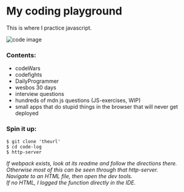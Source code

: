 # My coding playground
This is where I practice javascript.

![code image](https://sg.fiverrcdn.com/photos/111093480/original/b80ac286d071ddfcfbaef6cf921e24221224841e.png?1525029870)

### Contents:
- codeWars
- codefights
- DailyProgrammer
- wesbos 30 days
- interview questions
- hundreds of mdn js questions (JS-exercises, WIP)
- small apps that do stupid things in the browser that will never get deployed

### Spin it up:

```
$ git clone 'theurl'
$ cd code-log
$ http-server
```

*If webpack exists, look at its readme and follow the directions there.*  
*Otherwise most of this can be seen through that http-server.*  
*Navigate to an HTML file, then open the dev tools.*  
*If no HTML, I logged the function directly in the IDE.*  


